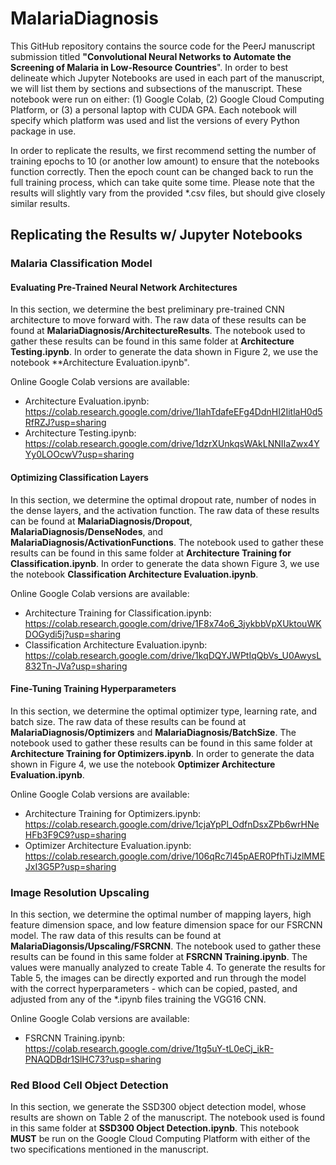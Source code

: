 # MalariaDiagnosis
This GitHub repository contains the source code for the PeerJ manuscript submission titled **"Convolutional Neural Networks to Automate the Screening of Malaria in Low-Resource Countries**". In order to best delineate which Jupyter Notebooks are used in each part of the manuscript, we will list them by sections and subsections of the manuscript. These notebook were run on either: (1) Google Colab, (2) Google Cloud Computing Platform, or (3) a personal laptop with CUDA GPA. Each notebook will specify which platform was used and list the versions of every Python package in use. 

In order to replicate the results, we first recommend setting the number of training epochs to 10 (or another low amount) to ensure that the notebooks function correctly. Then the epoch count can be changed back to run the full training process, which can take quite some time. Please note that the results will slightly vary from the provided \*.csv files, but should give closely similar results. 

## Replicating the Results w/ Jupyter Notebooks

### Malaria Classification Model

#### Evaluating Pre-Trained Neural Network Architectures
In this section, we determine the best preliminary pre-trained CNN architecture to move forward with. The raw data of these results can be found at **MalariaDiagnosis/ArchitectureResults**. The notebook used to gather these results can be found in this same folder at **Architecture Testing.ipynb**. In order to generate the data shown in Figure 2, we use the notebook **Architecture Evaluation.ipynb". 

Online Google Colab versions are available:
- Architecture Evaluation.ipynb: https://colab.research.google.com/drive/1IahTdafeEFg4DdnHI2IitlaH0d5RfRZJ?usp=sharing
- Architecture Testing.ipynb: https://colab.research.google.com/drive/1dzrXUnkqsWAkLNNIIaZwx4YYy0LOOcwV?usp=sharing

#### Optimizing Classification Layers
In this section, we determine the optimal dropout rate, number of nodes in the dense layers, and the activation function. The raw data of these results can be found at **MalariaDiagnosis/Dropout**, **MalariaDiagnosis/DenseNodes**, and **MalariaDiagnosis/ActivationFunctions**. The notebook used to gather these results can be found in this same folder at **Architecture Training for Classification.ipynb**. In order to generate the data shown Figure 3, we use the notebook **Classification Architecture Evaluation.ipynb**.
  
Online Google Colab versions are available:
- Architecture Training for Classification.ipynb: https://colab.research.google.com/drive/1F8x74o6_3jykbbVpXUktouWKDOGydi5j?usp=sharing
- Classification Architecture Evaluation.ipynb: https://colab.research.google.com/drive/1kqDQYJWPtIqQbVs_U0AwysL832Tn-JVa?usp=sharing

#### Fine-Tuning Training Hyperparameters
In this section, we determine the optimal optimizer type, learning rate, and batch size. The raw data of these results can be found at **MalariaDiagnosis/Optimizers** and **MalariaDiagnosis/BatchSize**. The notebook used to gather these results can be found in this same folder at **Architecture Training for Optimizers.ipynb**. In order to generate the data shown in Figure 4, we use the notebook **Optimizer Architecture Evaluation.ipynb**. 

Online Google Colab versions are available: 
- Architecture Training for Optimizers.ipynb: https://colab.research.google.com/drive/1cjaYpPl_OdfnDsxZPb6wrHNeHFb3F9C9?usp=sharing
- Optimizer Architecture Evaluation.ipynb: https://colab.research.google.com/drive/106qRc7l45pAER0PfhTiJzlMMEJxI3G5P?usp=sharing

### Image Resolution Upscaling
In this section, we determine the optimal number of mapping layers, high feature dimension space, and low feature dimension space for our FSRCNN model. The raw data of this results can be found at **MalariaDiagonsis/Upscaling/FSRCNN**. The notebook used to gather these results can be found in this same folder at **FSRCNN Training.ipynb**. The values were manually analyzed to create Table 4. To generate the results for Table 5, the images can be directly exported and run through the model with the correct hyperparameters - which can be copied, pasted, and adjusted from any of the \*.ipynb files training the VGG16 CNN.

Online Google Colab versions are available: 
- FSRCNN Training.ipynb: https://colab.research.google.com/drive/1tg5uY-tL0eCj_ikR-PNAQDBdr1SlHC73?usp=sharing

### Red Blood Cell Object Detection
In this section, we generate the SSD300 object detection model, whose results are shown on Table 2 of the manuscript. The notebook used is found in this same folder at **SSD300 Object Detection.ipynb**. This notebook **MUST** be run on the Google Cloud Computing Platform with either of the two specifications mentioned in the manuscript. 
